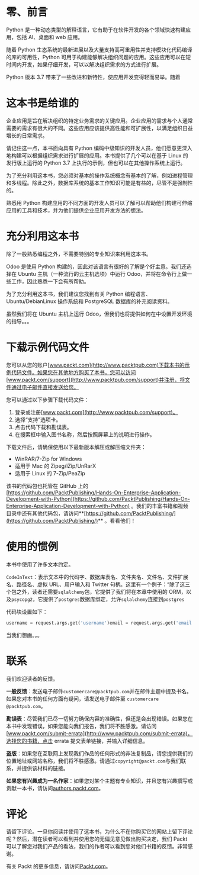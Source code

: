 # 零、前言

Python 是一种动态类型的解释语言，它有助于在软件开发的各个领域快速构建应用，包括 AI、桌面和 web 应用。

随着 Python 生态系统的最新进展以及大量支持高可重用性并支持模块化代码编译的库的可用性，Python 可用于构建能够解决组织问题的应用。这些应用可以在短时间内开发，如果仔细开发，可以以解决组织需求的方式进行扩展。

Python 版本 3.7 带来了一些改进和新特性，使应用开发变得轻而易举。随着

# 这本书是给谁的

企业应用是旨在解决组织的特定业务需求的关键应用。企业应用的需求与个人通常需要的需求有很大的不同。这些应用应该提供高性能和可扩展性，以满足组织日益增长的日常需求。

请记住这一点，本书面向具有 Python 编码中级知识的开发人员，他们愿意更深入地构建可以根据组织需求进行扩展的应用。本书提供了几个可以在基于 Linux 的发行版上运行的 Python 3.7 上执行的示例，但也可以在其他操作系统上运行。

为了充分利用这本书，您必须对基本的操作系统概念有基本的了解，例如进程管理和多线程。除此之外，数据库系统的基本工作知识可能是有益的，尽管不是强制性的。

熟悉用 Python 构建应用的不同方面的开发人员可以了解可以帮助他们构建可伸缩应用的工具和技术，并为他们提供企业应用开发方法的想法。

# 充分利用这本书

除了一般熟悉编程之外，不需要特别的专业知识来利用这本书。

Odoo 是使用 Python 构建的，因此对该语言有很好的了解是个好主意。我们还选择在 Ubuntu 主机（一种流行的云主机选项）中运行 Odoo，并将在命令行上做一些工作，因此熟悉一下会有所帮助。

为了充分利用这本书，我们建议您找到有关 Python 编程语言、Ubuntu/DebianLinux 操作系统和 PostgreSQL 数据库的补充阅读资料。

虽然我们将在 Ubuntu 主机上运行 Odoo，但我们也将提供如何在中设置开发环境的指导。。。

# 下载示例代码文件

您可以从您的账户[www.packt.com](http://www.packtpub.com)下载本书的示例代码文件。如果您在其他地方购买了本书，您可以访问[www.packt.com/support](http://www.packtpub.com/support)并注册，将文件通过电子邮件直接发送给您。

您可以通过以下步骤下载代码文件：

1.  登录或注册[www.packt.com](http://www.packtpub.com/support)。
2.  选择“支持”选项卡。
3.  点击代码下载和勘误表。
4.  在搜索框中输入图书名称，然后按照屏幕上的说明进行操作。

下载文件后，请确保使用以下最新版本解压或解压缩文件夹：

*   WinRAR/7-Zip for Windows
*   适用于 Mac 的 Zipeg/iZip/UnRarX
*   适用于 Linux 的 7-Zip/PeaZip

该书的代码包也托管在 GitHub 上的[https://github.com/PacktPublishing/Hands-On-Enterprise-Application-Development-with-Python](https://github.com/PacktPublishing/Hands-On-Enterprise-Application-Development-with-Python) 。我们的丰富书籍和视频目录中还有其他代码包，请访问**[https://github.com/PacktPublishing/](https://github.com/PacktPublishing/)** 。看看他们！

# 使用的惯例

本书中使用了许多文本约定。

`CodeInText`：表示文本中的代码字、数据库表名、文件夹名、文件名、文件扩展名、路径名、虚拟 URL、用户输入和 Twitter 句柄。这里有一个例子：“除了这三个包之外，读者还需要`sqlalchemy`包，它提供了我们将在本章中使用的 ORM，以及`psycopg2`，它提供了`postgres`数据库绑定，允许`sqlalchemy`连接到`postgres`

代码块设置如下：

```py
username = request.args.get('username')email = request.args.get('email')password = request.args.get('password')user_record = User(username=username, email=email, password=password)
```

当我们想画。。。

# 联系

我们欢迎读者的反馈。

**一般反馈**：发送电子邮件`customercare@packtpub.com`并在邮件主题中提及书名。如果您对本书的任何方面有疑问，请发送电子邮件至 `customercare @packtpub.com`。

**勘误表**：尽管我们已尽一切努力确保内容的准确性，但还是会出现错误。如果您在本书中发现错误，如果您能向我们报告，我们将不胜感激。请访问[www.packt.com/submit-errata](http://www.packtpub.com/submit-errata)，选择您的书籍，点击 errata 提交表单链接，并输入详细信息。

**盗版**：如果您在互联网上发现我们作品的任何形式的非法复制品，请您提供我们的位置地址或网站名称，我们将不胜感激。请通过`copyright@packt.com`与我们联系，并提供该材料的链接。

**如果您有兴趣成为一名作家**：如果您对某个主题有专业知识，并且您有兴趣撰写或贡献一本书，请访问[authors.packt.com](http://authors.packtpub.com/)。

# 评论

请留下评论。一旦你阅读并使用了这本书，为什么不在你购买它的网站上留下评论呢？然后，潜在读者可以看到并使用您的无偏见意见做出购买决定，我们 Packt 可以了解您对我们产品的看法，我们的作者可以看到您对他们书籍的反馈。非常感谢。

有关 Packt 的更多信息，请访问[Packt.com](https://www.packtpub.com/)。